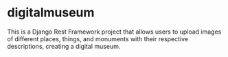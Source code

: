 # digitalmuseum
This is a Django Rest Framework project that allows users to upload images of different places, things, and monuments with their respective descriptions, creating a digital museum.

